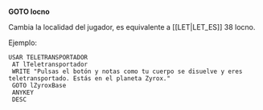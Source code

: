 **GOTO locno**

Cambia la localidad del jugador, es equivalente a [[LET|LET_ES]] 38 locno.

Ejemplo:

```
USAR TELETRANSPORTADOR
 AT lTeletransportador
 WRITE "Pulsas el botón y notas como tu cuerpo se disuelve y eres teletransportado. Estás en el planeta Zyrox."
 GOTO lZyroxBase
 ANYKEY
 DESC
```